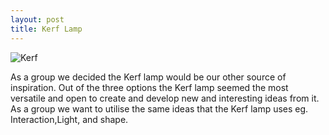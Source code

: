 ```yaml
---
layout: post
title: Kerf Lamp
---
```



![Kerf]({{site.baseurl}}/images/kerflamp.jpg "Kerf Lamp")

<p> As a group we decided the Kerf lamp would be our other source of inspiration. Out of the three options the Kerf lamp seemed the most versatile and open to create and develop new and interesting ideas from it. As a group we want to utilise the same ideas that the Kerf lamp uses eg. Interaction,Light, and shape. </p> 

